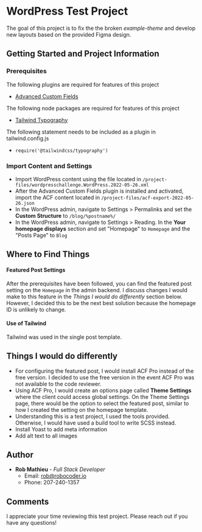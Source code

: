 # WordPress Test Project
The goal of this project is to fix the the broken *example-theme* and develop new layouts based on the provided Figma design.

## Getting Started and Project Information

### Prerequisites
The following plugins are required for features of this project
- [Advanced Custom Fields](https://www.advancedcustomfields.com/)

The following node packages are required for features of this project
- [Tailwind Typography](https://tailwindcss.com/docs/typography-plugin)

The following statement needs to be included as a plugin in tailwind.config.js
- `require('@tailwindcss/typography')`

### Import Content and Settings
- Import WordPress content using the file located in `/project-files/wordpresschallenge.WordPress.2022-05-26.xml`
- After the Advanced Custom Fields plugin is installed and activated, import the ACF content located in `/project-files/acf-export-2022-05-26.json`
- In the WordPress admin, navigate to Settings > Permalinks and set the **Custom Structure** to `/blog/%postname%/`
- In the WordPress admin, navigate to Settings > Reading. In the **Your homepage displays** section and set "Homepage" to `Homepage` and the "Posts Page" to `Blog`

## Where to Find Things
#### Featured Post Settings
After the prerequisites have been followed, you can find the featured post setting on the `Homepage` in the admin backend. I discuss changes I would make to this feature in the *Things I would do differently* section below. However, I decided this to be the next best solution because the homepage ID is unlikely to change.

#### Use of Tailwind
Tailwind was used in the single post template.

## Things I would do differently
- For configuring the featured post, I would install ACF Pro instead of the free version. I decided to use the free version in the event ACF Pro was not available to the code reviewer.
- Using ACF Pro, I would create an options page called **Theme Settings** where the client could access global settings. On the Theme Settings page, there would be the option to select the featured post, similar to how I created the setting on the homepage template.
- Understanding this is a test project, I used the tools provided. Otherwise, I would have used a build tool to write SCSS instead.
- Install Yoast to add meta information
- Add alt text to all images

## Author
- **Rob Mathieu** - *Full Stack Developer*
    - Email: rob@robocoder.io
    - Phone: 207-240-1357

## Comments
I appreciate your time reviewing this test project. Please reach out if you have any questions!